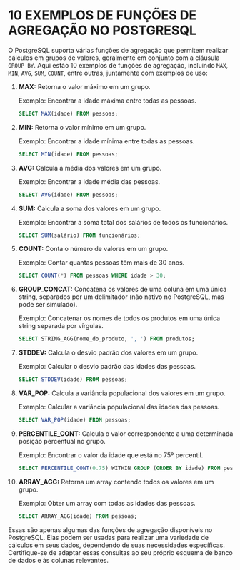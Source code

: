 # 10 EXEMPLOS DE FUNÇÕES DE AGREGAÇÃO NO POSTGRESQL
O PostgreSQL suporta várias funções de agregação que permitem realizar cálculos em grupos de valores, geralmente em conjunto com a cláusula `GROUP BY`. Aqui estão 10 exemplos de funções de agregação, incluindo `MAX`, `MIN`, `AVG`, `SUM`, `COUNT`, entre outras, juntamente com exemplos de uso:

1. **MAX:** Retorna o valor máximo em um grupo.

   Exemplo: Encontrar a idade máxima entre todas as pessoas.

   ```sql
   SELECT MAX(idade) FROM pessoas;
   ```

2. **MIN:** Retorna o valor mínimo em um grupo.

   Exemplo: Encontrar a idade mínima entre todas as pessoas.

   ```sql
   SELECT MIN(idade) FROM pessoas;
   ```

3. **AVG:** Calcula a média dos valores em um grupo.

   Exemplo: Encontrar a idade média das pessoas.

   ```sql
   SELECT AVG(idade) FROM pessoas;
   ```

4. **SUM:** Calcula a soma dos valores em um grupo.

   Exemplo: Encontrar a soma total dos salários de todos os funcionários.

   ```sql
   SELECT SUM(salário) FROM funcionários;
   ```

5. **COUNT:** Conta o número de valores em um grupo.

   Exemplo: Contar quantas pessoas têm mais de 30 anos.

   ```sql
   SELECT COUNT(*) FROM pessoas WHERE idade > 30;
   ```

6. **GROUP_CONCAT:** Concatena os valores de uma coluna em uma única string, separados por um delimitador (não nativo no PostgreSQL, mas pode ser simulado).

   Exemplo: Concatenar os nomes de todos os produtos em uma única string separada por vírgulas.

   ```sql
   SELECT STRING_AGG(nome_do_produto, ', ') FROM produtos;
   ```

7. **STDDEV:** Calcula o desvio padrão dos valores em um grupo.

   Exemplo: Calcular o desvio padrão das idades das pessoas.

   ```sql
   SELECT STDDEV(idade) FROM pessoas;
   ```

8. **VAR_POP:** Calcula a variância populacional dos valores em um grupo.

   Exemplo: Calcular a variância populacional das idades das pessoas.

   ```sql
   SELECT VAR_POP(idade) FROM pessoas;
   ```

9. **PERCENTILE_CONT:** Calcula o valor correspondente a uma determinada posição percentual no grupo.

   Exemplo: Encontrar o valor da idade que está no 75º percentil.

   ```sql
   SELECT PERCENTILE_CONT(0.75) WITHIN GROUP (ORDER BY idade) FROM pessoas;
   ```

10. **ARRAY_AGG:** Retorna um array contendo todos os valores em um grupo.

    Exemplo: Obter um array com todas as idades das pessoas.

    ```sql
    SELECT ARRAY_AGG(idade) FROM pessoas;
    ```

Essas são apenas algumas das funções de agregação disponíveis no PostgreSQL. Elas podem ser usadas para realizar uma variedade de cálculos em seus dados, dependendo de suas necessidades específicas. Certifique-se de adaptar essas consultas ao seu próprio esquema de banco de dados e às colunas relevantes.